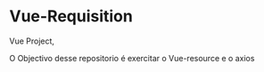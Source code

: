 # Vue-Requisition

Vue Project, 

O Objectivo desse repositorio é exercitar o Vue-resource e o axios
